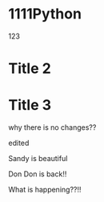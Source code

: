 # 1111Python
123

# Title 2

# Title 3
why there is no changes??

edited 

Sandy is beautiful

Don Don is back!!

What is happening??!!
